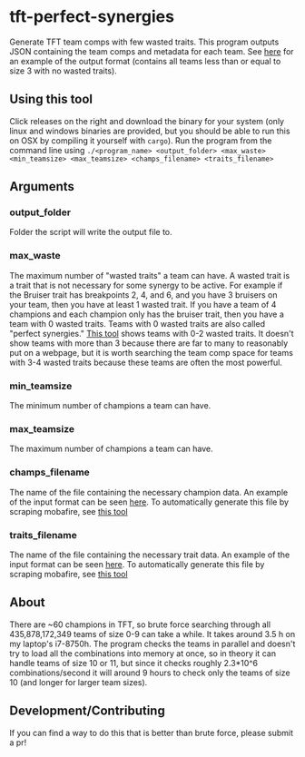 # tft-perfect-synergies
Generate TFT team comps with few wasted traits. This program outputs JSON containing the team comps and metadata for each team. See [here](./examples/teams_sizes_0_to_3_max_waste_0_1669402544.json) for an example of the output format (contains all teams less than or equal to size 3 with no wasted traits).
## Using this tool
Click releases on the right and download the binary for your system (only linux and windows binaries are provided, but you should be able to run this on OSX by compiling it yourself with `cargo`).
Run the program from the command line using `./<program_name> <output_folder> <max_waste> <min_teamsize> <max_teamsize> <champs_filename> <traits_filename>`
## Arguments
### output_folder
Folder the script will write the output file to.
### max_waste
The maximum number of "wasted traits" a team can have. A wasted trait is a trait that is not necessary for some synergy to be active. For example if the Bruiser trait has breakpoints 2, 4, and 6, and you have 3 bruisers on your team, then you have at least 1 wasted trait. If you have a team of 4 champions and each champion only has the bruiser trait, then you have a team with 0 wasted traits. Teams with 0 wasted traits are also called "perfect synergies." [This tool](https://tactics.tools/perfect-synergies) shows teams with 0-2 wasted traits. It doesn't show teams with more than 3 because there are far to many to reasonably put on a webpage, but it is worth searching the team comp space for teams with 3-4 wasted traits because these teams are often the most powerful.
### min_teamsize
The minimum number of champions a team can have.
### max_teamsize
The maximum number of champions a team can have.
### champs_filename
The name of the file containing the necessary champion data. An example of the input format can be seen [here](./examples/champs_1669402544.json). To automatically generate this file by scraping mobafire, see [this tool](https://github.com/BrianHotopp/tft-unit-data-scraper)
### traits_filename
The name of the file containing the necessary trait data. An example of the input format can be seen [here](./examples/traits_1669402544.json). To automatically generate this file by scraping mobafire, see [this tool](https://github.com/BrianHotopp/tft-unit-data-scraper)
## About
There are ~60 champions in TFT, so brute force searching through all 435,878,172,349 teams of size 0-9 can take a while. It takes around 3.5 h on my laptop's i7-8750h. The program checks the teams in parallel and doesn't try to load all the combinations into memory at once, so in theory it can handle teams of size 10 or 11, but since it checks roughly 2.3*10^6 combinations/second it will around 9 hours to check only the teams of size 10 (and longer for larger team sizes).
## Development/Contributing
If you can find a way to do this that is better than brute force, please submit a pr!
